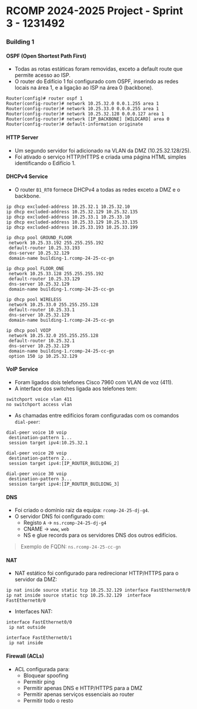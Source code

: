 RCOMP 2024-2025 Project - Sprint 3 - 1231492 
=========================================================================

### Building 1

#### OSPF (Open Shortest Path First)

- Todas as rotas estáticas foram removidas, exceto a default route que permite acesso ao ISP.
- O router do Edifício 1 foi configurado com OSPF, inserindo as redes locais na área 1, e a ligação ao ISP na área 0 (backbone).

```
Router(config)# router ospf 1
Router(config-router)# network 10.25.32.0 0.0.1.255 area 1
Router(config-router)# network 10.25.33.0 0.0.0.255 area 1
Router(config-router)# network 10.25.32.128 0.0.0.127 area 1
Router(config-router)# network [IP_BACKBONE] [WILDCARD] area 0
Router(config-router)# default-information originate
```

#### HTTP Server

- Um segundo servidor foi adicionado na VLAN da DMZ (10.25.32.128/25).
- Foi ativado o serviço HTTP/HTTPS e criada uma página HTML simples identificando o Edifício 1.

#### DHCPv4 Service

- O router `B1_RT0` fornece DHCPv4 a todas as redes exceto a DMZ e o backbone.

```
ip dhcp excluded-address 10.25.32.1 10.25.32.10
ip dhcp excluded-address 10.25.32.129 10.25.32.135
ip dhcp excluded-address 10.25.33.1 10.25.33.10
ip dhcp excluded-address 10.25.33.129 10.25.33.135
ip dhcp excluded-address 10.25.33.193 10.25.33.199

ip dhcp pool GROUND_FLOOR
 network 10.25.33.192 255.255.255.192
 default-router 10.25.33.193
 dns-server 10.25.32.129
 domain-name building-1.rcomp-24-25-cc-gn

ip dhcp pool FLOOR_ONE
 network 10.25.33.128 255.255.255.192
 default-router 10.25.33.129
 dns-server 10.25.32.129
 domain-name building-1.rcomp-24-25-cc-gn

ip dhcp pool WIRELESS
 network 10.25.33.0 255.255.255.128
 default-router 10.25.33.1
 dns-server 10.25.32.129
 domain-name building-1.rcomp-24-25-cc-gn

ip dhcp pool VOIP
 network 10.25.32.0 255.255.255.128
 default-router 10.25.32.1
 dns-server 10.25.32.129
 domain-name building-1.rcomp-24-25-cc-gn
 option 150 ip 10.25.32.129
```

#### VoIP Service

- Foram ligados dois telefones Cisco 7960 com VLAN de voz (411).
- A interface dos switches ligada aos telefones tem:

```
switchport voice vlan 411
no switchport access vlan
```

- As chamadas entre edifícios foram configuradas com os comandos `dial-peer`:

```
dial-peer voice 10 voip
 destination-pattern 1...
 session target ipv4:10.25.32.1

dial-peer voice 20 voip
 destination-pattern 2...
 session target ipv4:[IP_ROUTER_BUILDING_2]

dial-peer voice 30 voip
 destination-pattern 3...
 session target ipv4:[IP_ROUTER_BUILDING_3]
```

#### DNS

- Foi criado o domínio raiz da equipa: `rcomp-24-25-dj-g4`.
- O servidor DNS foi configurado com:
  - Registo `A` → `ns.rcomp-24-25-dj-g4`
  - CNAME → `www`, `web`
  - NS e glue records para os servidores DNS dos outros edifícios.

> Exemplo de FQDN: `ns.rcomp-24-25-cc-gn`


#### NAT 

- NAT estático foi configurado para redirecionar HTTP/HTTPS para o servidor da DMZ:

```
ip nat inside source static tcp 10.25.32.129 interface FastEthernet0/0
ip nat inside source static tcp 10.25.32.129  interface FastEthernet0/0 
```

- Interfaces NAT:

```
interface FastEthernet0/0
 ip nat outside

interface FastEthernet0/1
 ip nat inside
```

#### Firewall (ACLs)

- ACL configurada para:
  - Bloquear spoofing
  - Permitir ping
  - Permitir apenas DNS e HTTP/HTTPS para a DMZ
  - Permitir apenas serviços essenciais ao router
  - Permitir todo o resto

```

